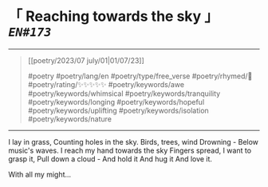 # &#12300; Reaching towards the sky &#12301; *`EN#173`*

---

> [[poetry/2023/07 july/01|01/07/23]]
> 
> #poetry 
> #poetry/lang/en 
> #poetry/type/free_verse 
> #poetry/rhymed/🔴 
> #poetry/rating/✨✨✨✨✨ 
> #poetry/keywords/awe #poetry/keywords/whimsical #poetry/keywords/tranquility #poetry/keywords/longing #poetry/keywords/hopeful #poetry/keywords/uplifting #poetry/keywords/isolation #poetry/keywords/nature 

---

I lay in grass,
Counting holes in the sky.
Birds, trees, wind
Drowning -
Below music's waves.
I reach my hand towards the sky
Fingers spread,
I want to grasp it,
Pull down a cloud -
And hold it
And hug it
And love it.


With all my might...